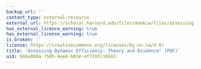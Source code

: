 ```yaml
---
backup_url: ''
content_type: external-resource
external_url: https://scholar.harvard.edu/files/mankiw/files/assessing_dynamic_efficiency.pdf
has_external_licence_warning: true
has_external_license_warning: true
is_broken: ''
license: https://creativecommons.org/licenses/by-nc-sa/4.0/
title: 'Assessing Dynamic Efficiency: Theory and Evidence" (PDF)'
uid: b06a0b8a-7505-4ee8-b01e-ef739fc16563
---
```

